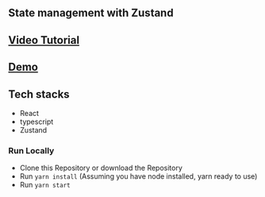 ## State management with Zustand

## [Video Tutorial](https://youtu.be/-h0ThFht1q0)
## [Demo](https://bw-zustand.netlify.com)


## Tech stacks
- React
- typescript
- Zustand


### Run Locally

- Clone this Repository or download the Repository
- Run `yarn install` (Assuming you have node installed, yarn ready to use)
- Run `yarn start`
